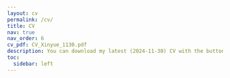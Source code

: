 ```yaml
---
layout: cv
permalink: /cv/
title: CV
nav: true
nav_order: 6
cv_pdf: CV_Xinyue_1130.pdf
description: You can download my latest (2024-11-30) CV with the button.
toc:
  sidebar: left
---
```

